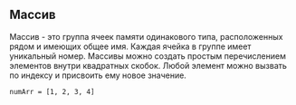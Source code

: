 ## Массив
Массив - это группа ячеек памяти одинакового типа, расположенных рядом и имеющих общее имя. Каждая ячейка в группе имеет уникальный номер. Массивы можно создать простым перечислением элементов внутри квадратных скобок. Любой элемент можно вызвать по индексу и присвоить ему новое значение.
```
numArr = [1, 2, 3, 4]
```
